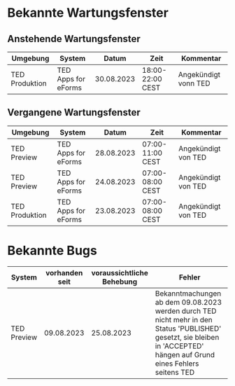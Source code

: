 # Bekannte Wartungsfenster



## Anstehende Wartungsfenster

| Umgebung    | System              | Datum      | Zeit              | Kommentar           |
|-------------|---------------------|------------|-------------------|---------------------|
| TED Produktion| TED Apps for eForms | 30.08.2023 | 18:00-22:00 CEST | Angekündigt vonn TED | 

## Vergangene Wartungsfenster

| Umgebung    | System              | Datum      | Zeit              | Kommentar           |
|-------------|---------------------|------------|-------------------|---------------------|
| TED Preview | TED Apps for eForms | 28.08.2023 | 07:00-11:00 CEST  | Angekündigt von TED |
| TED Preview | TED Apps for eForms | 24.08.2023 | 07:00-08:00 CEST  | Angekündigt von TED |
| TED Produktion| TED Apps for eForms | 23.08.2023 | 07:00-08:00 CEST | Angekündigt von TED | 


# Bekannte Bugs 

| System       | vorhanden seit      | voraussichtliche Behebung   | Fehler           |
|--------------|--------------------------|-----------------------------|---------------------|
| TED Preview  | 09.08.2023               | 25.08.2023                   | Bekanntmachungen ab dem 09.08.2023 werden durch TED nicht mehr in den Status 'PUBLISHED' gesetzt, sie bleiben in 'ACCEPTED' hängen auf Grund eines Fehlers seitens TED |
